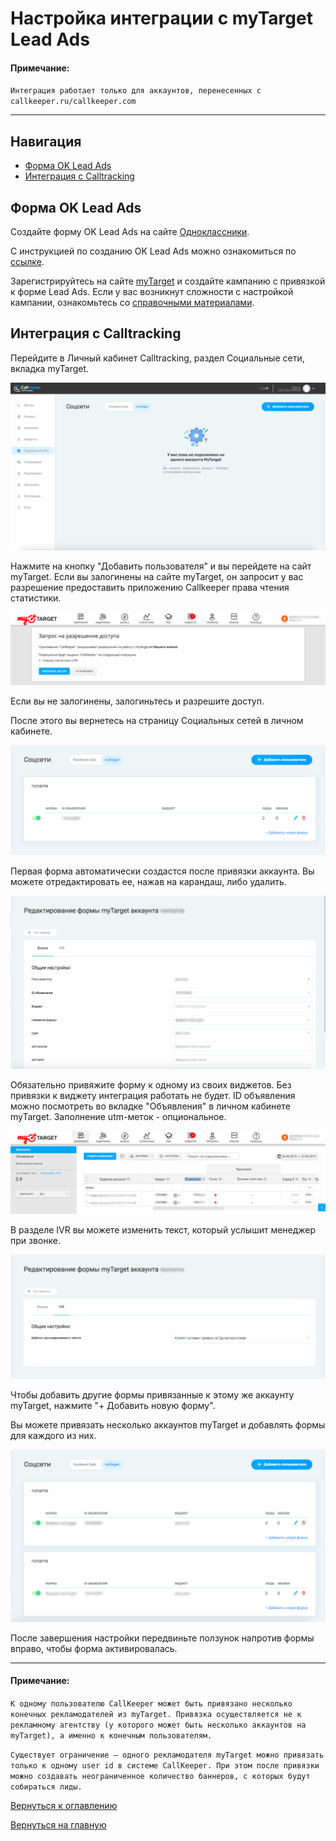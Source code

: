 # Настройка интеграции с myTarget Lead Ads 

#### Примечание:
`Интеграция работает только для аккаунтов, перенесенных с callkeeper.ru/callkeeper.com`
________

## Навигация

* [Форма OK Lead Ads](#форма-ok-lead-ads)
* [Интеграция с Calltracking](#интеграция-с-calltracking)


## Форма OK Lead Ads

Создайте форму OK Lead Ads на сайте [Одноклассники](ok.ru).

С инструкцией по созданию OK Lead Ads можно ознакомиться по [ссылке](https://insideok.ru/blog/instrukciya-kak-sozdat-reklamnoe-obyavlenie-lead-ads).

Зарегистрируйтесь на сайте [myTarget](https://target.my.com) и создайте кампанию с привязкой к форме Lead Ads. Если у вас возникнут сложности с настройкой кампании, ознакомьтесь со [справочными материалами](https://target.my.com/adv/help/).

## Интеграция с Calltracking

Перейдите в Личный кабинет Calltracking, раздел Социальные сети, вкладка myTarget.

![Рис.1](images/socials_mytarget_new.png)

Нажмите на кнопку "Добавить пользователя" и вы перейдете на сайт myTarget. Если вы залогинены на сайте myTarget, он запросит у вас разрешение предоставить приложению Callkeeper права чтения статистики. 

![Рис.2](images/socials_mytarget_external.png)

Если вы не залогинены, залогиньтесь и разрешите доступ.

После этого вы вернетесь на страницу Социальных сетей в личном кабинете.

![Рис.3](images/socials_mytarget_form_added_cut.png)

Первая форма автоматически создаcтся после привязки аккаунта. Вы можете отредактировать ее, нажав на карандаш, либо удалить.

![Рис.4](images/socials_mytarget_form_edit.png)

Обязательно привяжите форму к одному из своих виджетов. Без привязки к виджету интеграция работать не будет.
ID объявления можно посмотреть во вкладке "Объявления" в личном кабинете myTarget.
Заполнение utm-меток - опциональное.

![Рис.5](images/socials_mytarget_external_id.png)

В разделе IVR вы можете изменить текст, который услышит менеджер при звонке. 

![Рис.6](images/socials_mytarget_settings_ivr.png)

Чтобы добавить другие формы привязанные к этому же аккаунту myTarget, нажмите "+ Добавить новую форму".

Вы можете привязать несколько аккаунтов myTarget и добавлять формы для каждого из них.

![Рис.7](images/socials_mytarget_account_many.png)

После завершения настройки передвиньте ползунок напротив формы вправо, чтобы форма активировалась.

______
#### **Примечание**:

`К одному пользователю CallKeeper может быть привязано несколько конечных рекламодателей из myTarget. Привязка осуществляется не к рекламному агентству (у которого может быть несколько аккаунтов на myTarget), а именно к конечным пользователям.`

`Существует ограничение – одного рекламодателя myTarget можно привязать только к одному user id в системе CallKeeper. При этом после привязки можно создавать неограниченное количество баннеров, с которых будут собираться лиды.`


[Вернуться к оглавлению](#навигация)

[Вернуться на главную](/README.md/#documentation)
